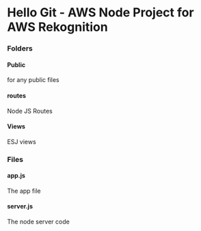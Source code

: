 # Hello Git - AWS Node Project for AWS Rekognition

### Folders
#### Public

for any public files

#### routes

Node JS Routes

#### Views

ESJ views 

### Files

#### app.js

The app file

#### server.js

The node server code

